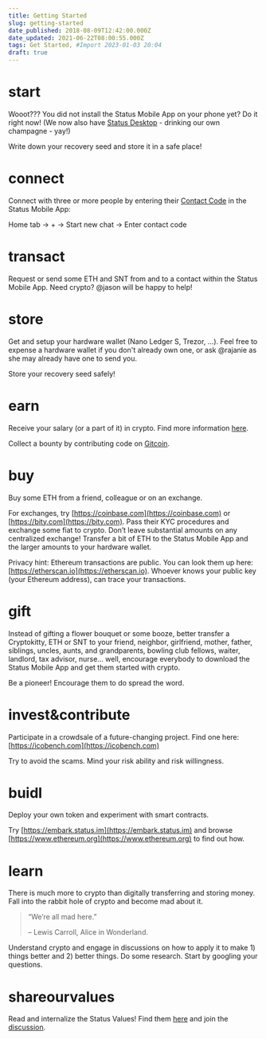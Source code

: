 ```yaml
---
title: Getting Started
slug: getting-started
date_published: 2018-08-09T12:42:00.000Z
date_updated: 2021-06-22T08:00:55.000Z
tags: Get Started, #Import 2023-01-03 20:04
draft: true
---
```


# start

Wooot??? You did not install the Status Mobile App on your phone yet? Do it right now! (We now also have [Status Desktop](https://discuss.status.im/t/living-our-principles-drinking-our-own-champagne-saying-goodbye-to-slack-and-hello-to-status/407) - drinking our own champagne - yay!)

Write down your recovery seed and store it in a safe place!

# connect

Connect with three or more people by entering their [Contact Code](__GHOST_URL__/status-direct/) in the Status Mobile App:

Home tab -> + -> Start new chat -> Enter contact code

# transact

Request or send some ETH and SNT from and to a contact within the Status Mobile App. Need crypto? @jason will be happy to help!

# store

Get and setup your hardware wallet (Nano Ledger S, Trezor, …). Feel free to expense a hardware wallet if you don't already own one, or ask @rajanie as she may already have one to send you.

Store your recovery seed safely!

# earn

Receive your salary (or a part of it) in crypto. Find more information [here](__GHOST_URL__/getting-paid/).

Collect a bounty by contributing code on [Gitcoin](https://gitcoin.co/profile/status-im).

# buy

Buy some ETH from a friend, colleague or on an exchange.

For exchanges, try [https://coinbase.com](https://coinbase.com) or [https://bity.com](https://bity.com). Pass their KYC procedures and exchange some fiat to crypto. Don’t leave substantial amounts on any centralized exchange! Transfer a bit of ETH to the Status Mobile App and the larger amounts to your hardware wallet.

Privacy hint: Ethereum transactions are public. You can look them up here: [https://etherscan.io](https://etherscan.io). Whoever knows your public key (your Ethereum address), can trace your transactions.

# gift

Instead of gifting a flower bouquet or some booze, better transfer a Cryptokitty, ETH or SNT to your friend, neighbor, girlfriend, mother, father, siblings, uncles, aunts, and grandparents, bowling club fellows, waiter, landlord, tax advisor, nurse… well, encourage everybody to download the Status Mobile App and get them started with crypto.

Be a pioneer! Encourage them to do spread the word.

# invest&contribute

Participate in a crowdsale of a future-changing project. Find one here: [https://icobench.com](https://icobench.com)

Try to avoid the scams. Mind your risk ability and risk willingness.

# buidl

Deploy your own token and experiment with smart contracts.

Try [https://embark.status.im](https://embark.status.im) and browse [https://www.ethereum.org](https://www.ethereum.org) to find out how.

# learn

There is much more to crypto than digitally transferring and storing money. Fall into the rabbit hole of crypto and become mad about it.

> “We’re all mad here.”
> 
> – Lewis Carroll, Alice in Wonderland.

Understand crypto and engage in discussions on how to apply it to make 1) things better and 2) better things. Do some research. Start by googling your questions.

# shareourvalues

Read and internalize the Status Values! Find them [here](https://hackmd.io/5jB9lWyIQpO8lG1cyLR8oA) and join the [discussion](https://github.com/status-im/ideas/pull/290).
